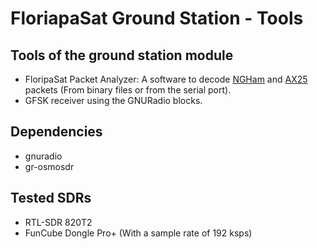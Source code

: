 # FloriapaSat Ground Station - Tools
## Tools of the ground station module

* FloripaSat Packet Analyzer: A software to decode [NGHam](https://github.com/skagmo/ngham) and [AX25](http://www.ax25.net/) packets (From binary files or from the serial port).
* GFSK receiver using the GNURadio blocks.

## Dependencies

* gnuradio
* gr-osmosdr

## Tested SDRs

* RTL-SDR 820T2
* FunCube Dongle Pro+ (With a sample rate of 192 ksps)
